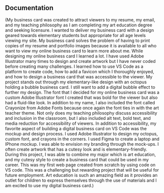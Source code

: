 ## Documentation

(My business card was created to attract viewers to my resume, my email, and my teaching philosophy as I am completing my art education degree and seeking licensure. I wanted to deliver my business card with a design geared towards elementary students but appropriate for all age levels viewing my site. My business card solves the problem of having to print copies of my resume and portfolio images because it is available to all who want to view my online business card to learn more about me. While designing my online business card I learned a lot. I have used Adobe Illustrator many times to design and create artwork but I have never coded before creating many challenges. I learned how to use VS Code as a platform to create code, how to add a favicon which I thoroughly enjoyed, and how to design a business card that was accessible to the viewer. My project stands out through my elementary-like design with an octopus holding a bubble business card. I still want to add a digital bubble effect to further my design. The font that I decided for my online business card was a custom Adobe Illustrator font I created that was bold for the viewer but also had a fluid-like look. In addition to my name, I also included the font called Crayonize from Adobe Fonts because once again the font ties in with the art teacher theme. 
Not only does my teaching philosophy discuss accessibility and inclusion in the classroom, but I also included alt text, bold text, and media reduction for accessibility of viewers. In addition to accessibility, my favorite aspect of building a digital business card on VS Code was the mockup and design process. I used Adobe Illustrator to design my octopus, custom font, and crayons in the corners. I used Figma to create a laptop and IPhone mockup. I was able to envision my branding through the mock-ups. I often create artwork that has a cutesy look and is elementary-friendly. During this project, I was able to combine my major which is art education, and my cutesy style to create a business card that could be used in my career. This was my first web page created from scratch by using code on VS code. This was a challenging but rewarding project that will be useful for future employment. Art education is such an amazing field as it provides an outlet for children to express themselves through the use of materials and I am excited to use my digital business card.)